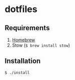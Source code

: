 # dotfiles

## Requirements

1. [Homebrew](https://brew.sh/)
1. Stow (`$ brew install stow`)

## Installation

```bash
$ ./install
```
